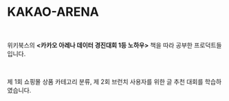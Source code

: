 # KAKAO-ARENA

<br>

위키북스의 **<카카오 아레나 데이터 경진대회 1등 노하우>** 책을 따라 공부한 프로덕트들입니다.

<br>

제 1회 쇼핑몰 상품 카테고리 분류, 제 2회 브런치 사용자를 위한 글 추천 대회를 학습하였습니다.

<br>
